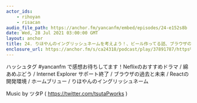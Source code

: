 ```yaml
---
actor_ids:
    - rihoyan
    - risacan
audio_file_path: https://anchor.fm/yancanfm/embed/episodes/24-e152s8b
date: Wed, 28 Jul 2021 03:00:00 GMT
layout: anchor
title: 24. りほやんのイングリッシュネームを考えよう！、ビール作ってる話、ブラウザの未来
enclosure_url: https://anchor.fm/s/ca24318/podcast/play/37891787/https%3A%2F%2Fd3ctxlq1ktw2nl.cloudfront.net%2Fstaging%2F2021-6-27%2F56e19228-6ab3-22a1-df6c-b40efcfd2ab2.mp3
---
```

<p>ハッシュタグ #yancanfm で感想お待ちしてます！Neflixのおすすめドラマ / 綿あめぶどう / Internet Explorer サポート終了 / ブラウザの過去と未来 / Reactの開発環境 / ホームブリュー / りほやんのイングリッシュネーム</p>
<p>Music by ツタP ( <a href="https://twitter.com/tsutaPworks">https://twitter.com/tsutaPworks</a> )</p>
  